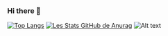 ### Hi there 👋

<!--
**ClementGaill/ClementGaill** is a ✨ _special_ ✨ repository because its `README.md` (this file) appears on your GitHub profile.

Here are some ideas to get you started:

- 🔭 I’m currently working on ...
- 🌱 I’m currently learning ...
- 👯 I’m looking to collaborate on ...
- 🤔 I’m looking for help with ...
- 💬 Ask me about ...
- 📫 How to reach me: ...
- 😄 Pronouns: ...
- ⚡ Fun fact: ...
-->
[![Top Langs](https://github-readme-stats.vercel.app/api/top-langs/?username=ClementGaill&hide=javascript,html)](https://github.com/anuraghazra/github-readme-stats)
[![Les Stats GitHub de Anurag](https://github-readme-stats.vercel.app/api?username=ClementGaill)](https://github.com/anuraghazra/github-readme-stats)
![Alt text](https://spotify-recently-played-readme.vercel.app/api?user=31skllfq4dfbapp7m4a4ywia4f6m)
